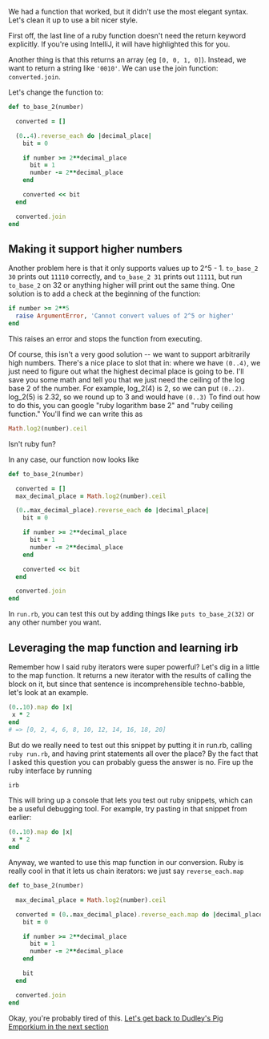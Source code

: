 We had a function that worked, but it didn't use the most elegant syntax.
Let's clean it up to use a bit nicer style.

First off, the last line of a ruby function doesn't need the return keyword explicitly.
If you're using IntelliJ, it will have highlighted this for you.

Another thing is that this returns an array (eg `[0, 0, 1, 0]`).
Instead, we want to return a string like `'0010'`. 
We can use the join function: `converted.join`.

Let's change the function to:
```ruby
def to_base_2(number)

  converted = []

  (0..4).reverse_each do |decimal_place|
    bit = 0

    if number >= 2**decimal_place
      bit = 1
      number -= 2**decimal_place
    end

    converted << bit
  end

  converted.join
end
```

## Making it support higher numbers
Another problem here is that it only supports values up to 2^5 - 1.
`to_base_2 30` prints out `11110` correctly, and `to_base_2 31` prints out `11111`, but run `to_base_2` on 32 or anything higher will print out the same thing.
One solution is to add a check at the beginning of the function:
```ruby
if number >= 2**5
  raise ArgumentError, 'Cannot convert values of 2^5 or higher'
end
```  
This raises an error and stops the function from executing.

Of course, this isn't a very good solution -- we want to support arbitrarily high numbers.
There's a nice place to slot that in: where we have `(0..4)`, we just need to figure out what the highest decimal place is going to be.
I'll save you some math and tell you that we just need the ceiling of the log base 2 of the number.
For example, log_2(4) is 2, so we can put `(0..2)`. 
log_2(5) is 2.32, so we round up to 3 and would have `(0..3)`
To find out how to do this, you can google "ruby logarithm base 2" and "ruby ceiling function." 
You'll find we can write this as 
```ruby
Math.log2(number).ceil
``` 
Isn't ruby fun?

In any case, our function now looks like
```ruby
def to_base_2(number)

  converted = []
  max_decimal_place = Math.log2(number).ceil

  (0..max_decimal_place).reverse_each do |decimal_place|
    bit = 0

    if number >= 2**decimal_place
      bit = 1
      number -= 2**decimal_place
    end

    converted << bit
  end

  converted.join
end
```

In `run.rb`, you can test this out by adding things like `puts to_base_2(32)` or any other number you want.

## Leveraging the map function and learning irb
Remember how I said ruby iterators were super powerful?
Let's dig in a little to the map function.
It returns a new iterator with the results of calling the block on it, but since that sentence is incomprehensible techno-babble, let's look at an example.
```ruby
(0..10).map do |x|
 x * 2
end
# => [0, 2, 4, 6, 8, 10, 12, 14, 16, 18, 20]
```
But do we really need to test out this snippet by putting it in run.rb, calling `ruby run.rb`, and having print statements all over the place?
By the fact that I asked this question you can probably guess the answer is no. 
Fire up the ruby interface by running
```bash
irb
```
This will bring up a console that lets you test out ruby snippets, which can be a useful debugging tool.
For example, try pasting in that snippet from earlier:
```ruby
(0..10).map do |x|
 x * 2
end
```

Anyway, we wanted to use this map function in our conversion.
Ruby is really cool in that it lets us chain iterators: we just say `reverse_each.map`

```ruby
def to_base_2(number)

  max_decimal_place = Math.log2(number).ceil

  converted = (0..max_decimal_place).reverse_each.map do |decimal_place|
    bit = 0

    if number >= 2**decimal_place
      bit = 1
      number -= 2**decimal_place
    end

    bit
  end

  converted.join
end
```

Okay, you're probably tired of this.
[Let's get back to Dudley's Pig Emporkium in the next section](ruby-05.md)
